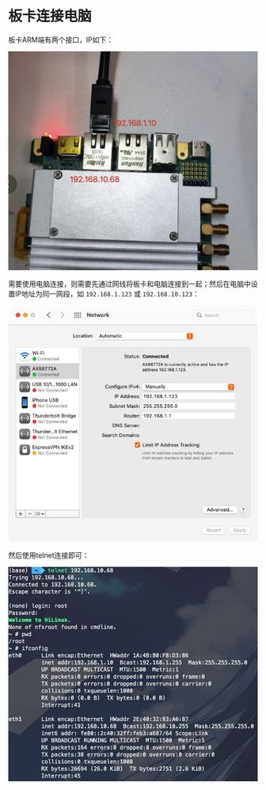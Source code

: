 # 板卡连接电脑

板卡ARM端有两个接口，IP如下：

![](images-connect/nipc-network-interface.jpg)

需要使用电脑连接，则需要先通过网线将板卡和电脑连接到一起；然后在电脑中设置IP地址为同一网段，如 `192.168.1.123` 或 `192.168.10.123`：

![](images-connect/macos-network.jpg)

然后使用telnet连接即可：

![](images-connect/new-ifconfig.jpg)
